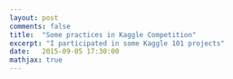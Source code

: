 ```yaml
---
layout: post
comments: false
title:  "Some practices in Kaggle Competition"
excerpt: "I participated in some Kaggle 101 projects"
date:   2015-09-05 17:30:00
mathjax: true
---
```




